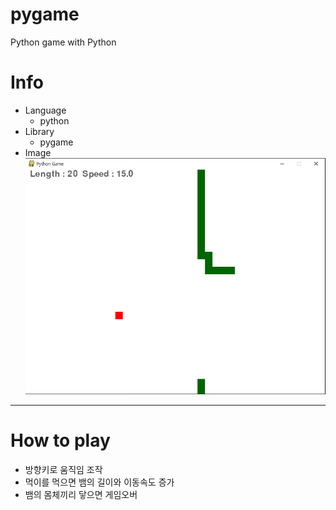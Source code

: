 # pygame
Python game with Python
# Info
* Language
  * python
* Library 
  * pygame
* Image
![play](https://github.com/seungminKim1/pygame/blob/master/play.PNG)  
---------------
# How to play
* 방향키로 움직임 조작
* 먹이를 먹으면 뱀의 길이와 이동속도 증가
* 뱀의 몸체끼리 닿으면 게임오버
